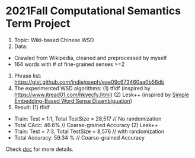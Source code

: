 # 2021Fall Computational Semantics Term Project
1. Topic: Wiki-based Chinese WSD 
2. Data: 
  * Crawled from Wikipedia, cleaned and preprocessed by myself
  * 164 words with # of fine-grained senses >=2
3. Phrase list: https://gist.github.com/indiejoseph/eae09c673460aa0b56db
4. The experimented WSD algorithms: 
(1) tfidf (inspired by https://www.itread01.com/hkyecfy.html)
(2) Lesk++ (inspired by [Simple Embedding-Based
Word Sense Disambiguation](https://aclanthology.org/2018.gwc-1.30/)) 
5. Result: 
(1) tfidf
* Train: Test = 1:1, Total TestSize = 28,517 // No randomization
*  Total CAcc: 46.6% // Coarse-grained Accuracy
(2) Lesk++ 
* Train: Test = 7:3, Total TestSize = 8,576 // with randomization
* Total Accuracy: 59.34 %  // Coarse-grained Accuracy

Check [doc](doc) for more details.
